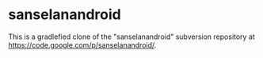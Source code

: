 sanselanandroid
===============

This is a gradlefied clone of the "sanselanandroid" subversion repository at https://code.google.com/p/sanselanandroid/.
